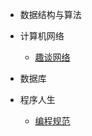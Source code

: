 
- 数据结构与算法

- 计算机网络
  - [趣谈网络](network/01_networkProtocol/index.md)

- 数据库

- 程序人生

  - [编程规范](soft-coding/编程规范/cod.md)
 